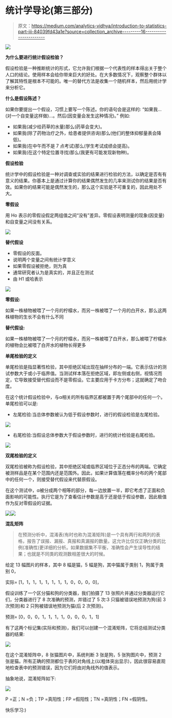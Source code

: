 # 统计学导论(第三部分)

> 原文：<https://medium.com/analytics-vidhya/introduction-to-statistics-part-iii-84039fd43a1e?source=collection_archive---------16----------------------->

![](img/045943c02f0a8372db29727ba38e5190.png)

**为什么要进行统计假设检验？**

假设检验是一种推断统计的形式，它允许我们根据一个代表性的样本得出关于整个人口的结论。使用样本会给你带来巨大的好处。在大多数情况下，观察整个群体以了解其特性是根本不可能的。唯一的替代方法是收集一个随机样本，然后用统计学来分析它。

**什么是假设陈述？**

如果你要提出一个假设，习惯上要写一个陈述。你的语句会是这样的:
“如果我…(对一个自变量这样做)…。然后(因变量会发生这种情况)。”
例如:

*   如果我(减少给药草的水量)那么(药草会变大)。
*   如果我(除了药物治疗之外，给患者提供咨询)那么(他们的整体抑郁量表会降低)。
*   如果我(在中午而不是 7 点考试)那么(学生考试成绩会提高)。
*   如果我(在这个特定位置寻找)那么(我更有可能发现新物种)。

**假设检验**

统计学中的假设检验是一种对调查或实验的结果进行检验的方法，以确定是否有有意义的结果。你基本上是通过计算你的结果偶然发生的几率来测试你的结果是否有效。如果你的结果可能是偶然发生的，那么这个实验是不可重复的，因此用处不大。

**零假设**

用 Ho 表示的零假设假定两组值之间“没有”差异。零假设表明测量的现象(因变量)和自变量之间没有关系。

![](img/0b58e6dff321aae573d9af91a0433f6e.png)

**替代假设**

*   零假设的反面。
*   说明两个变量之间有统计学意义
*   如果零假设被拒绝，则为真
*   通常研究者认为是真实的，并且正在测试
*   由 H1 或哈表示

![](img/92001c7f1d1a121004c7da13a69a1e0b.png)

**零假设:**

如果一株植物被喂了一个月的柠檬水，而另一株被喂了一个月的白开水，那么这两株植物的生长不会有什么不同

**替代假设:**

如果一株植物被喂了一个月的柠檬水，而另一株被喂了白开水，那么被喂了柠檬水的植物会比被喂了白开水的植物长得更多

**单尾检验的定义**

单尾检验是指显著性检验，其中拒绝区域出现在抽样分布的一端。它表示估计的测试参数大于或小于临界值。当测试样本落在拒绝区域，即左侧或右侧，视情况而定，它导致接受替代假设而不是零假设。它主要应用于卡方分布；这就确定了吻合度。

在这个统计假设检验中，与α相关的所有临界区都被置于两个尾部中的任何一个。单尾检验可以是:

*   左尾检验:当总体参数被认为低于假设参数时，进行的假设检验是左尾检验。

![](img/dc221a0d362a5fd1993ac202df54b663.png)

*   右尾检验:当假设总体参数大于假设参数时，进行的统计检验是右尾检验。

![](img/1b4d16c8f0dea79ea55f894532ec5249.png)

**双尾检验的定义**

双尾检验被称为假设检验，其中拒绝区域或临界区域位于正态分布的两端。它确定被测样品是在某个范围内还是范围外。因此，如果计算值落在概率分布的两个尾部中的任何一个，则接受替代假设来代替原假设。

在这个测试中，α被分成两个相等的部分，每一边放置一半，即它考虑了正面和负面影响的可能性。执行它是为了查看估计参数是高于还是低于假设参数，因此极值作为反对零假设的证据。

![](img/3d9d7f0d72fff88f702048887ed693a2.png)![](img/0fcce0e4f32fb2d920b8bb2d62174a40.png)

**混乱矩阵**

> 在预测分析中，混淆表(有时也称为混淆矩阵)是一个具有两行和两列的表格，报告了误报、漏报、真报和真漏报的数量。这允许比仅仅正确分类的比例(准确性)更详细的分析。如果数据集不平衡，准确性会产生误导性的结果；也就是不同类的观测数相差很大的时候。

给定 13 幅图片的样本，其中 8 幅是猫，5 幅是狗，其中猫属于类别 1，狗属于类别 0，

实际= [1，1，1，1，1，1，1，1，0，0，0，0]，

假设训练了一个区分猫和狗的分类器，我们拍摄了 13 张照片并通过分类器运行它们，分类器进行了 8 次准确的预测，并错过了 5 次:3 只猫被错误地预测为狗(前 3 次预测)和 2 只狗被错误地预测为猫(后 2 次预测)。

预测= [0，0，0，1，1，1，1，0，0，0，1，1]

有了这两个标记集(实际和预测)，我们可以创建一个混淆矩阵，它将总结测试分类器的结果:

![](img/2cc26ea47f89563023558760b7c271e1.png)

在这个混淆矩阵中，8 张猫图片中，系统判断 3 张是狗，5 张狗图片中，预测 2 张是猫。所有正确的预测都位于表的对角线上(以粗体突出显示)，因此很容易直观地检查表中的预测错误，因为它们将由对角线外的值表示。

抽象地说，混淆矩阵如下:

![](img/e381e6efdb9123f4dad030c8310390af.png)

P =正；N =负；TP =真阳性；FP =假阳性；TN =真阴性；FN =假阴性。

快乐学习:)
